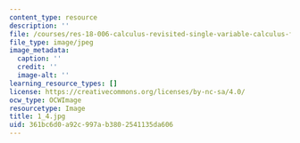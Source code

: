 ```yaml
---
content_type: resource
description: ''
file: /courses/res-18-006-calculus-revisited-single-variable-calculus-fall-2010/361bc6d0a92c997ab3802541135da606_1_4.jpg
file_type: image/jpeg
image_metadata:
  caption: ''
  credit: ''
  image-alt: ''
learning_resource_types: []
license: https://creativecommons.org/licenses/by-nc-sa/4.0/
ocw_type: OCWImage
resourcetype: Image
title: 1_4.jpg
uid: 361bc6d0-a92c-997a-b380-2541135da606
---
```

